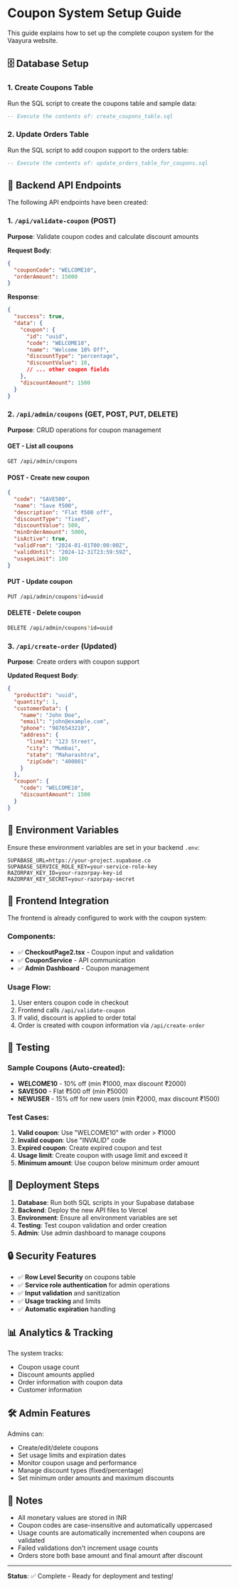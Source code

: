 # Coupon System Setup Guide

This guide explains how to set up the complete coupon system for the Vaayura website.

## 🗄️ Database Setup

### 1. Create Coupons Table
Run the SQL script to create the coupons table and sample data:

```sql
-- Execute the contents of: create_coupons_table.sql
```

### 2. Update Orders Table  
Run the SQL script to add coupon support to the orders table:

```sql
-- Execute the contents of: update_orders_table_for_coupons.sql
```

## 🚀 Backend API Endpoints

The following API endpoints have been created:

### 1. `/api/validate-coupon` (POST)
**Purpose**: Validate coupon codes and calculate discount amounts

**Request Body**:
```json
{
  "couponCode": "WELCOME10",
  "orderAmount": 15000
}
```

**Response**:
```json
{
  "success": true,
  "data": {
    "coupon": {
      "id": "uuid",
      "code": "WELCOME10",
      "name": "Welcome 10% Off",
      "discountType": "percentage",
      "discountValue": 10,
      // ... other coupon fields
    },
    "discountAmount": 1500
  }
}
```

### 2. `/api/admin/coupons` (GET, POST, PUT, DELETE)
**Purpose**: CRUD operations for coupon management

#### GET - List all coupons
```bash
GET /api/admin/coupons
```

#### POST - Create new coupon
```json
{
  "code": "SAVE500",
  "name": "Save ₹500",
  "description": "Flat ₹500 off",
  "discountType": "fixed",
  "discountValue": 500,
  "minOrderAmount": 5000,
  "isActive": true,
  "validFrom": "2024-01-01T00:00:00Z",
  "validUntil": "2024-12-31T23:59:59Z",
  "usageLimit": 100
}
```

#### PUT - Update coupon
```bash
PUT /api/admin/coupons?id=uuid
```

#### DELETE - Delete coupon
```bash
DELETE /api/admin/coupons?id=uuid
```

### 3. `/api/create-order` (Updated)
**Purpose**: Create orders with coupon support

**Updated Request Body**:
```json
{
  "productId": "uuid",
  "quantity": 1,
  "customerData": {
    "name": "John Doe",
    "email": "john@example.com",
    "phone": "9876543210",
    "address": {
      "line1": "123 Street",
      "city": "Mumbai",
      "state": "Maharashtra",
      "zipCode": "400001"
    }
  },
  "coupon": {
    "code": "WELCOME10",
    "discountAmount": 1500
  }
}
```

## 🔧 Environment Variables

Ensure these environment variables are set in your backend `.env`:

```env
SUPABASE_URL=https://your-project.supabase.co
SUPABASE_SERVICE_ROLE_KEY=your-service-role-key
RAZORPAY_KEY_ID=your-razorpay-key-id
RAZORPAY_KEY_SECRET=your-razorpay-secret
```

## 📱 Frontend Integration

The frontend is already configured to work with the coupon system:

### Components:
- ✅ **CheckoutPage2.tsx** - Coupon input and validation
- ✅ **CouponService** - API communication
- ✅ **Admin Dashboard** - Coupon management

### Usage Flow:
1. User enters coupon code in checkout
2. Frontend calls `/api/validate-coupon`
3. If valid, discount is applied to order total
4. Order is created with coupon information via `/api/create-order`

## 🧪 Testing

### Sample Coupons (Auto-created):
- **WELCOME10** - 10% off (min ₹1000, max discount ₹2000)
- **SAVE500** - Flat ₹500 off (min ₹5000)  
- **NEWUSER** - 15% off for new users (min ₹2000, max discount ₹1500)

### Test Cases:
1. **Valid coupon**: Use "WELCOME10" with order > ₹1000
2. **Invalid coupon**: Use "INVALID" code
3. **Expired coupon**: Create expired coupon and test
4. **Usage limit**: Create coupon with usage limit and exceed it
5. **Minimum amount**: Use coupon below minimum order amount

## 🚀 Deployment Steps

1. **Database**: Run both SQL scripts in your Supabase database
2. **Backend**: Deploy the new API files to Vercel
3. **Environment**: Ensure all environment variables are set
4. **Testing**: Test coupon validation and order creation
5. **Admin**: Use admin dashboard to manage coupons

## 🔒 Security Features

- ✅ **Row Level Security** on coupons table
- ✅ **Service role authentication** for admin operations  
- ✅ **Input validation** and sanitization
- ✅ **Usage tracking** and limits
- ✅ **Automatic expiration** handling

## 📊 Analytics & Tracking

The system tracks:
- Coupon usage count
- Discount amounts applied
- Order information with coupon data
- Customer information

## 🛠️ Admin Features

Admins can:
- Create/edit/delete coupons
- Set usage limits and expiration dates
- Monitor coupon usage and performance
- Manage discount types (fixed/percentage)
- Set minimum order amounts and maximum discounts

## 📝 Notes

- All monetary values are stored in INR
- Coupon codes are case-insensitive and automatically uppercased
- Usage counts are automatically incremented when coupons are validated
- Failed validations don't increment usage counts
- Orders store both base amount and final amount after discount

---

**Status**: ✅ Complete - Ready for deployment and testing!